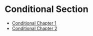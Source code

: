 # Conditional Section

- [Conditional Chapter 1](./conditional_chapter1.md)
- [Conditional Chapter 2](./conditional_chapter2.md)
